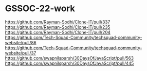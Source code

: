 # GSSOC-22-work


https://github.com/Rayman-Sodhi/Clone-IT/pull/337 <br>
https://github.com/Rayman-Sodhi/Clone-IT/pull/235 <br>
https://github.com/Rayman-Sodhi/Clone-IT/pull/204 <br>
https://github.com/Tech-Squad-Community/techsquad-community-website/pull/86 <br>
https://github.com/Tech-Squad-Community/techsquad-community-website/pull/37<br>
https://github.com/swapnilsparsh/30DaysOfJavaScript/pull/563 <br>
https://github.com/swapnilsparsh/30DaysOfJavaScript/pull/445<br>
